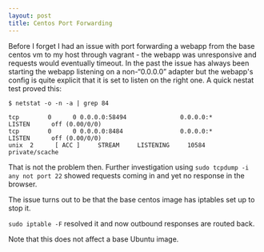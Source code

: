 ```yaml
---
layout: post
title: Centos Port Forwarding
---
```

Before I forget I had an issue with port forwarding a webapp from the base centos vm to my host through vagrant - the webapp was unresponsive and requests would eventually timeout.  In the past the issue has always been starting the webapp listening on a non-“0.0.0.0” adapter but the webapp's config is quite explicit that it is set to listen on the right one.  A quick nestat test proved this:

`$ netstat -o -n -a | grep 84`

```vagrant@localhost vagrant]$ netstat -o -n -a | grep 84
tcp        0      0 0.0.0.0:58494               0.0.0.0:*                   LISTEN      off (0.00/0/0)
tcp        0      0 0.0.0.0:8484                0.0.0.0:*                   LISTEN      off (0.00/0/0)
unix  2      [ ACC ]     STREAM     LISTENING     10584  private/scache
```
<!--break-->

That is not the problem then.  Further investigation using `sudo tcpdump -i any not port 22` showed requests coming in and yet no response in the browser.

The issue turns out to be that the base centos image has iptables set up to stop it.

`sudo iptable -F` resolved it and now outbound responses are routed back.

Note that this does not affect a base Ubuntu image.